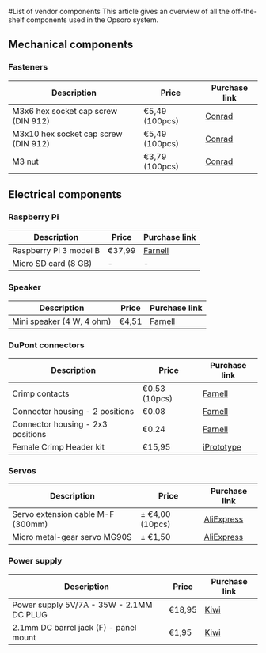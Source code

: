 #List of vendor components
This article gives an overview of all the off-the-shelf components used in
the Opsoro system.

## Mechanical components

### Fasteners

| Description                          | Price          | Purchase link        |
|--------------------------------------|----------------|----------------------|
| M3x6 hex socket cap screw (DIN 912)  | €5,49 (100pcs) | [Conrad][m3x6]       |
| M3x10 hex socket cap screw (DIN 912) | €5,49 (100pcs) | [Conrad][m3x10]      |
| M3 nut                               | €3,79 (100pcs) | [Conrad][m3 nut]     |

[m3x6]: http://www.conrad.be/ce/nl/product/839667/TOOLCRAFT-Cilinderschroeven-M3-6-mm-Binnenzeskant-inbus-DIN-912-ISO-4762-Staal-88-gezwart-100-stuks?ref=list
[m3x10]: http://www.conrad.be/ce/nl/product/839669/TOOLCRAFT-Cilinderschroeven-M3-10-mm-Binnenzeskant-inbus-DIN-912-ISO-4762-Staal-88-gezwart-100-stuks?ref=list
[m3 nut]: http://www.conrad.be/ce/nl/product/1060794/Zeskantmoeren-M3-DIN-439-RVS?ref=list

## Electrical components

### Raspberry Pi
| Description                          | Price          | Purchase link        |
|--------------------------------------|----------------|----------------------|
| Raspberry Pi 3 model B               | €37,99         | [Farnell][rpi]       |
| Micro SD card (8 GB)                 | -              | -                    |

[rpi]: http://be.farnell.com/raspberry-pi/raspberrypi3-modb-1gb/sbc-raspberry-pi-3-mod-b-1gb-ram/dp/2525225


### Speaker
| Description                          | Price          | Purchase link        |
|--------------------------------------|----------------|----------------------|
| Mini speaker (4 W, 4 ohm)            | €4,51          | [Farnell][speaker]   |

[speaker]: http://be.farnell.com/pro-signal/abs-230-rc/speaker-miniature-4ohm-4w/dp/1867858

### DuPont connectors
| Description                          | Price          | Purchase link        |
|--------------------------------------|----------------|----------------------|
| Crimp contacts                       | €0.53 (10pcs)  | [Farnell][crimp]     |
| Connector housing - 2 positions      | €0.08          | [Farnell][2pos]      |
| Connector housing - 2x3 positions    | €0.24          | [Farnell][2x3pos]    |
| Female Crimp Header kit              | €15,95         | [iPrototype][dupont-kit] |

[2pos]: http://be.farnell.com/multicomp/2226a-02/crimp-housing-1-row-2-way/dp/1593506
[2x3pos]: http://be.farnell.com/multicomp/2226b-06/crimp-housing-2-row-6way/dp/1593520
[crimp]: http://be.farnell.com/multicomp/2226tg/crimp-terminal-24-28awg/dp/1593529
[dupont-kit]: https://www.iprototype.nl/products/accessoires/headers/female-crimp-headers

### Servos
| Description                          | Price          | Purchase link        |
|--------------------------------------|----------------|----------------------|
| Servo extension cable M-F (300mm)    | &plusmn; €4,00 (10pcs) | [AliExpress][ext-cable] |
| Micro metal-gear servo MG90S         | &plusmn; €1,50 | [AliExpress][micro]  |

[micro]: https://www.aliexpress.com/wholesale?catId=0&initiative_id=SB_20170801021307&SearchText=mg90s
[ext-cable]: https://www.aliexpress.com/wholesale?catId=0&initiative_id=AS_20170801021308&SearchText=servo+extension+300mm

### Power supply
| Description                              | Price  | Purchase link        |
|------------------------------------------|--------|----------------------|
| Power supply 5V/7A - 35W - 2.1MM DC PLUG | €18,95 | [Kiwi][psu]          |
| 2.1mm DC barrel jack (F) - panel mount   | €1,95  | [Kiwi][barrel]       |

[psu]: http://www.kiwi-electronics.nl/Power-Adapter-5V-7A-DC-35-Watt-100-240-AC-EU-kabel
[barrel]: https://www.kiwi-electronics.nl/2.1mm-dc-barrel-jack-panel-mount
